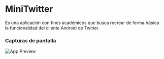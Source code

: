 # MiniTwitter
 Es una aplicación con fines académicos que busca recrear de forma básica la funcionalidad del cliente Android de Twitter.

### Capturas de pantalla

![App Preview](https://github.com/mbove77/WebView-SaveState/blob/master/app/src/main/res/mipmap-anydpi-v26/preview.gif?raw=true)